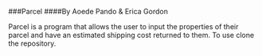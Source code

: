 ###Parcel
####By Aoede Pando & Erica Gordon

Parcel is a program that allows the user to input the properties of their parcel and have an estimated shipping cost returned to them.
To use clone the repository.

